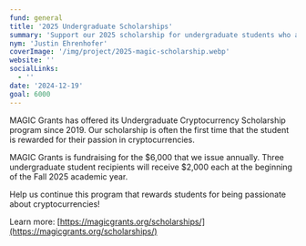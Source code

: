 ```yaml
---
fund: general
title: '2025 Undergraduate Scholarships'
summary: 'Support our 2025 scholarship for undergraduate students who are interested in cryptocurrencies.'
nym: 'Justin Ehrenhofer'
coverImage: '/img/project/2025-magic-scholarship.webp'
website: ''
socialLinks:
  - ''
date: '2024-12-19'
goal: 6000
---
```


MAGIC Grants has offered its Undergraduate Cryptocurrency Scholarship program since 2019. Our scholarship is often the first time that the student is rewarded for their passion in cryptocurrencies.

MAGIC Grants is fundraising for the $6,000 that we issue annually. Three undergraduate student recipients will receive $2,000 each at the beginning of the Fall 2025 academic year.

Help us continue this program that rewards students for being passionate about cryptocurrencies!

Learn more: [https://magicgrants.org/scholarships/](https://magicgrants.org/scholarships/)
